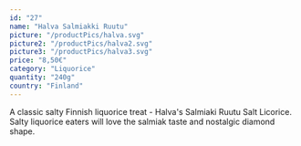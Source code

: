 ```yaml
---
id: "27"
name: "Halva Salmiakki Ruutu"
picture: "/productPics/halva.svg"
picture2: "/productPics/halva2.svg"
picture3: "/productPics/halva3.svg"
price: "8,50€"
category: "Liquorice"
quantity: "240g"
country: "Finland"
---
```

A classic salty Finnish liquorice treat - Halva's Salmiaki Ruutu Salt Licorice. Salty liquorice eaters will love the salmiak taste and nostalgic diamond shape.
